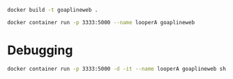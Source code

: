 
```bash
docker build -t goaplineweb .
```

```bash
docker container run -p 3333:5000 --name looperA goaplineweb
```

# Debugging

```bash
docker container run -p 3333:5000 -d -it --name looperA goaplineweb sh -c 'while true; do date; sleep 1; done'
```